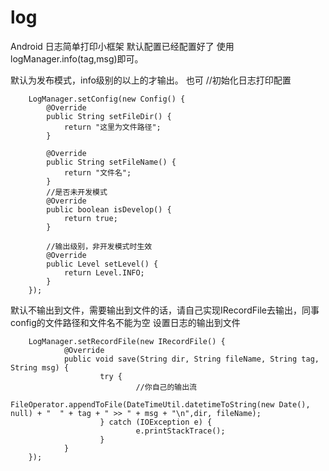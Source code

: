 # log
Android 日志简单打印小框架
默认配置已经配置好了
使用logManager.info(tag,msg)即可。

默认为发布模式，info级别的以上的才输出。
也可 //初始化日志打印配置

        LogManager.setConfig(new Config() {
            @Override
            public String setFileDir() {
                return "这里为文件路径";
            }

            @Override
            public String setFileName() {
                return "文件名";
            }
            //是否未开发模式
            @Override
            public boolean isDevelop() {
                return true;
            }

            //输出级别，非开发模式时生效
            @Override
            public Level setLevel() {
                return Level.INFO;
            }
        });
        
默认不输出到文件，需要输出到文件的话，请自己实现IRecordFile去输出，同事config的文件路径和文件名不能为空
设置日志的输出到文件

        LogManager.setRecordFile(new IRecordFile() {
                @Override
                public void save(String dir, String fileName, String tag, String msg) {
                        try {
                                //你自己的输出流
                                FileOperator.appendToFile(DateTimeUtil.datetimeToString(new Date(), null) + "  " + tag + " >> " + msg + "\n",dir, fileName);
                        } catch (IOException e) {
                                e.printStackTrace();
                        }
                }
        });
